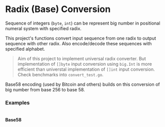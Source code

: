 # Radix (Base) Conversion

Sequence of integers (`byte`, `int`) can be represent big number in positional numeral system with specified radix.

This project's functions convert input sequence from one radix to output sequence with other radix. Also encode/decode these sequences with specified alphabet.

> Aim of this project to implement universal radix converter. But implementation of `[]byte` input conversion using `big.Int` is more efficient than universtal implementation of `[]int` input conversion. Check benchmarks into `convert_test.go`.

Base58 encoding (used by Bitcoin and others) builds on this conversion of big number from base 256 to base 58.

### Examples

```Go
```

#### Base58

```Go
```
